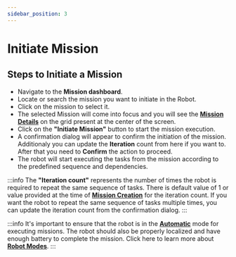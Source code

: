```yaml
---
sidebar_position: 3
---
```


# Initiate Mission

## Steps to Initiate a Mission

- Navigate to the **Mission dashboard**.
- Locate or search the mission you want to initiate in the Robot.
- Click on the mission to select it.
- The selected Mission will come into focus and you will see the [**Mission Details**](./dashboard/#mission-details) on the grid present at the center of the screen.
- Click on the **"Initiate Mission"** button to start the mission execution.
- A confirmation dialog will appear to confirm the initiation of the mission. Additionaly you can update the **Iteration** count from here if you want to. After that you need to **Confirm** the action to proceed.
- The robot will start executing the tasks from the mission according to the predefined sequence and dependencies.

:::info
The **"Iteration count"** represents the number of times the robot is required to repeat the same sequence of tasks. There is default value of 1 or value provided at the time of [**Mission Creation**](../mission-creation/create-mission) for the iteration count. If you want the robot to repeat the same sequence of tasks multiple times, you can update the iteration count from the confirmation dialog.
:::

:::info
It's important to ensure that the robot is in the [**Automatic**](../features/robot-modes/#automatic-mode) mode for executing missions. The robot should also be properly localized and have enough battery to complete the mission. Click here to learn more about [**Robot Modes**](../features/robot-modes).
:::
